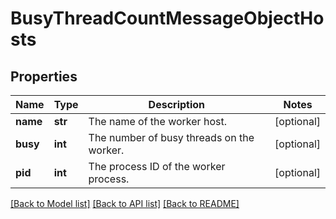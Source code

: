 # BusyThreadCountMessageObjectHosts

## Properties
Name | Type | Description | Notes
------------ | ------------- | ------------- | -------------
**name** | **str** | The name of the worker host. | [optional] 
**busy** | **int** | The number of busy threads on the worker. | [optional] 
**pid** | **int** | The process ID of the worker process. | [optional] 

[[Back to Model list]](../README.md#documentation-for-models) [[Back to API list]](../README.md#documentation-for-api-endpoints) [[Back to README]](../README.md)


